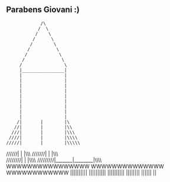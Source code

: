 ## Parabens Giovani :)





                 /\
                /  \
               /    \
              /      \
             /        \
            /          \
           /            \
          /              \
         /                \
         |________________|
         |                |
         |                |
         |                |
         |                |
         |                |
         |                |
         |                |
         |                |
         |                |
        /|       |        |\
       //|       |        |\\
      ///|       |        |\\\
     ////|       |        |\\\\
    /////|       |        |\\\\\
   //////|       |        |\\\\\\
  ///////|       |        |\\\\\\\
 ////////|       |        |\\\\\\\\
/////////|_______|________|\\\\\\\\\
          WWWWWWWWWWWWWWWW
           WWWWWWWWWWWWWW
            WWWWWWWWWWWW
             ||||||||||
             ||||||||||
             ||||||||||
              ||||||||
               ||||||
                 ||




